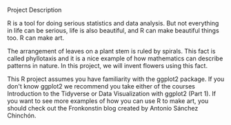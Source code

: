 Project Description


R is a tool for doing serious statistics and data analysis. But not everything in life can be serious, life is also beautiful, 
and R can make beautiful things too. R can make art.

The arrangement of leaves on a plant stem is ruled by spirals. This fact is called phyllotaxis and it is a nice example of 
how mathematics can describe patterns in nature. In this project, we will invent flowers using this fact.

This R project assumes you have familiarity with the ggplot2 package. If you don't know ggplot2 we recommend you take either 
of the courses Introduction to the Tidyverse or Data Visualization with ggplot2 (Part 1). If you want to see more examples of 
how you can use R to make art, you should check out the Fronkonstin blog created by Antonio Sánchez Chinchón.
